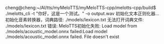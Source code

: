 cheng@cheng:~/AI/tts/myMeloTTS/myMeloTTS-cpp/melotts-cpp/build$ ./melotts_cli -t "你好，这是一个测试。" -o output.wav
初始化文本正则化器...
初始化音素转换器，词典路径: ./models/lexicon.txt
无法打开词典文件: ./models/lexicon.txt
错误: MeloTTS初始化失败: Load model from ./models/acoustic_model.onnx failed:Load model ./models/acoustic_model.onnx failed. File doesn't exist
